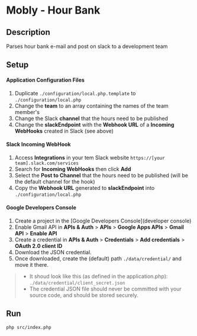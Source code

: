 # Mobly - Hour Bank

## Description

Parses hour bank e-mail and post on slack to a development team

## Setup

#### Application Configuration Files

1. Duplicate `./configuration/local.php.template` to `./configuration/local.php`
2. Change the **team** to an array containing the names of the team member's
3. Change the Slack **channel** that the hours need to be published
4. Change the **slackEndpoint** with the **Webhook URL** of a **Incoming WebHooks** created in Slack (see above)

#### Slack Incoming WebHook

1. Access **Integrations** in your tem Slack website `https://[your team].slack.com/services`
2. Search for **Incoming WebHooks** then click **Add**
3. Select the **Post to Channel** that the hours need to be published (will be the default channel for the hook)
4. Copy the **Webhook URL** generated to **slackEndpoint** into `./configuration/local.php` 

#### Google Developers Console

1. Create a project in the [Google Developers Console](developer console)
2. Enable Gmail API in **APIs & Auth** > **APIs** > **Google Apps APIs** > **Gmail API** > **Enable API**
3. Create a credential in **APIs & Auth** > **Credentials** > **Add credentials** > **OAuth 2.0 client ID**
4. Download the JSON credential.
5. Once downloaded, create the (default) path `./data/credential/` and move it there. 

> * It shoud look like this (as defined in the application.php): `./data/credential/client_secret.json`
> * The credential JSON file should never be committed with your source code, and should be stored securely.

## Run

```bash
php src/index.php
```

[developer console]: https://console.developers.google.com